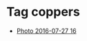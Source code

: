 <!--
title: Tag coppers
date: 2020-06-28T14:51:44.864Z
tags:
-->
# Tag coppers

 * [Photo 2016-07-27 16](148054784072.md)